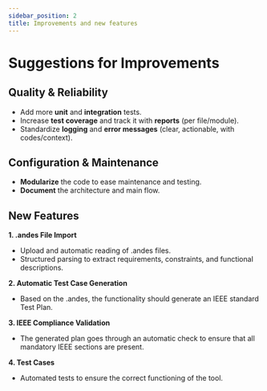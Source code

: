 ```yaml
---
sidebar_position: 2
title: Improvements and new features
---
```


# Suggestions for Improvements

## Quality & Reliability
- Add more **unit** and **integration** tests.
- Increase **test coverage** and track it with **reports** (per file/module).
- Standardize **logging** and **error messages** (clear, actionable, with codes/context).

## Configuration & Maintenance
- **Modularize** the code to ease maintenance and testing.
- **Document** the architecture and main flow.

## **New Features**
**1. .andes File Import**
- Upload and automatic reading of .andes files.
- Structured parsing to extract requirements, constraints, and functional descriptions.

**2. Automatic Test Case Generation**
- Based on the .andes, the functionality should generate an IEEE standard Test Plan.

**3. IEEE Compliance Validation**
- The generated plan goes through an automatic check to ensure that all mandatory IEEE sections are present.

**4. Test Cases**
- Automated tests to ensure the correct functioning of the tool.
